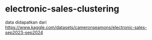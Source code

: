 # electronic-sales-clustering

data didapatkan dari 
https://www.kaggle.com/datasets/cameronseamons/electronic-sales-sep2023-sep2024